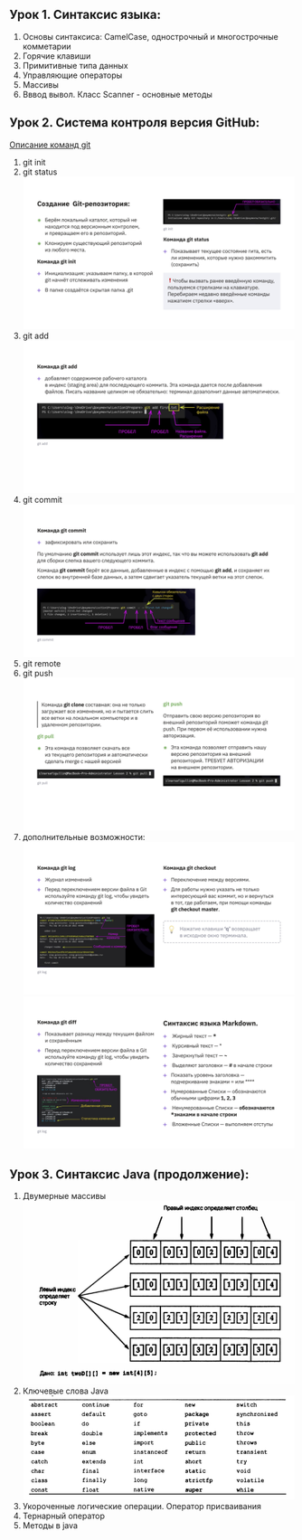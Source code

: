 ## Урок 1. Синтаксис языка:
  1. Основы синтаксиса: CamelCase, однострочный и многострочные комметарии
  2. Горячие клавиши
  3. Примитивные типа данных
  4. Управляющие операторы
  5. Массивы
  6. Вввод вывол. Класс Scanner - основные методы


## Урок 2.  Система контроля версия GitHub:
[Описание команд git](src/main/resources/lesson2/git_command.txt)
  1. git init
  2. git status
  ![git status](src/main/resources/lesson2/1_init_and_status.jpg)
  3. git add
  ![git add](src/main/resources/lesson2/2_git_add.jpg)
  4. git commit
  ![git commit](src/main/resources/lesson2/3_git_commit.jpg)
  5. git remote
  6. git push
  ![git push](src/main/resources/lesson2/6_git_push.jpg)
  7. дополнительные возможности:
  ![git push](src/main/resources/lesson2/4_git_log.jpg)
  ![git push](src/main/resources/lesson2/5_git_diff.jpg)

## Урок 3. Синтаксис Java (продолжение):
1. Двумерные массивы
![2d_arrays](src/main/resources/lesson3/1_2D_array.png)
2. Ключевые слова Java
![java_keywords](src/main/resources/lesson3/2_keywords.png)
3. Укороченные логические операции. Оператор присваивания
4. Тернарный оператор
5. Методы в java
  
